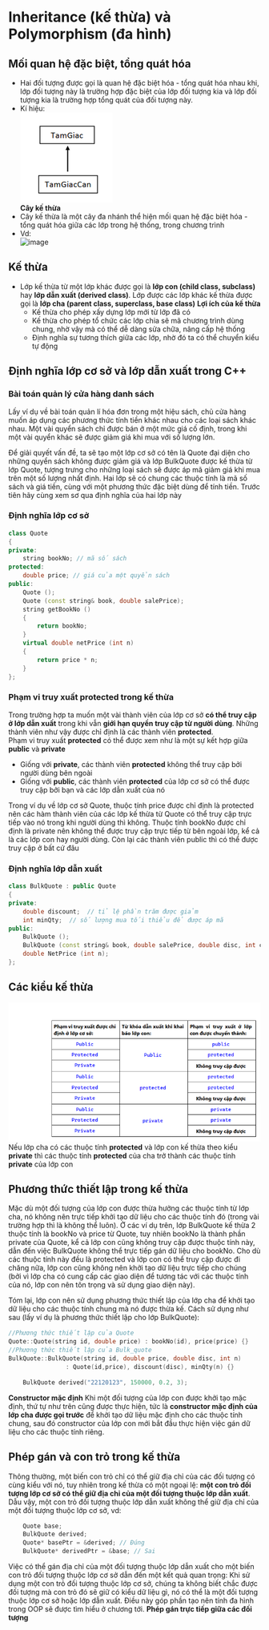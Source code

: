 # Inheritance (kế thừa) và Polymorphism (đa hình)
## Mối quan hệ đặc biệt, tổng quát hóa
- Hai đối tượng được gọi là quan hệ đặc biệt hóa - tổng quát hóa nhau khi, lớp đối tượng này là trường hợp đặc biệt của lớp đối tượng kia và lớp đối tượng kia là trường hợp tổng quát của đối tượng này.
- Kí hiệu:<br>
![](https://github.com/MinhHung7/Oriented_Object_Programing_OOP/blob/main/Inheritance%20Ex.png)
<br>**Cây kế thừa**
- Cây kế thừa là một cây đa nhánh thể hiện mối quan hệ đặc biệt hóa - tổng quát hóa giữa các lớp trong hệ thống, trong chương trình
- Vd:<br>
![image](https://github.com/MinhHung7/Oriented_Object_Programing_OOP/assets/118424791/99ad2cb4-5ef0-4ca5-ba46-48fcfb02f10d)
## Kế thừa
- Lớp kế thừa từ một lớp khác được gọi là **lớp con (child class, subclass)** hay **lớp dẫn xuất (derived class)**. Lớp được các lớp khác kế thừa được gọi là **lớp cha (parent class, superclass, base class)**
**Lợi ích của kế thừa**
  - Kế thừa cho phép xấy dựng lớp mới từ lớp đã có
  - Kế thừa cho phép tổ chức các lớp chia sẽ mã chương trình dùng chung, nhờ vậy mà có thể dễ dàng sửa chữa, nâng cấp hệ thống
  - Định nghĩa sự tương thích giữa các lớp, nhờ đó ta có thể chuyển kiểu tự động
## Định nghĩa lớp cơ sở và lớp dẫn xuất trong C++
### Bài toán quản lý cửa hàng danh sách
Lấy ví dụ về bài toán quản lí hóa đơn trong một hiệu sách, chủ cửa hàng muốn áp dụng
các phương thức tính tiền khác nhau cho các loại sách khác nhau. Một vài quyển sách chỉ
được bán ở một mức giá cố định, trong khi một vài quyển khác sẽ được giảm giá khi mua
với số lượng lớn.

Để giải quyết vấn đề, ta sẽ tạo một lớp cơ sở có tên là Quote đại diện cho những quyển
sách không được giảm giá và lớp BulkQuote được kế thừa từ lớp Quote, tượng trưng cho
những loại sách sẽ được áp mã giảm giá khi mua trên một số lượng nhất định. Hai lớp sẽ có
chung các thuộc tính là mã số sách và giá tiền, cùng với một phương thức đặc biệt dùng để
tính tiền. Trước tiên hãy cùng xem sơ qua định nghĩa của hai lớp này
### Định nghĩa lớp cơ sở
```cpp
class Quote
{
private:
	string bookNo; // mã số sách
protected:
	double price; // giá của một quyển sách
public:
	Quote ();
	Quote (const string& book, double salePrice);
	string getBookNo ()
	{
		return bookNo;
	}
	virtual double netPrice (int n)
	{
		return price * n;
	}
};
```
### Phạm vi truy xuất protected trong kế thừa
Trong trường hợp ta muốn một vài thành viên của lớp cơ sở **có thể truy cập ở lớp dẫn xuất** trong khi vẫn **giới hạn quyền truy cập từ người dùng**. Những thành viên như vậy được chỉ định là các thành viên **protected**.<br>
Phạm vi truy xuất **protected** có thể được xem như là một sự kết hợp giữa **public** và **private**
- Giống với **private**, các thành viên **protected** không thể truy cập bởi người dùng bên ngoài
- Giống với **public**, các thành viên **protected** của lớp cơ sở có thể được truy cập bởi bạn và các lớp dẫn xuất của nó

Trong ví dụ về lớp cơ sở Quote, thuộc tính price được chỉ định là protected nên các
hàm thành viên của các lớp kế thừa từ Quote có thể truy cập trực tiếp vào nó trong khi người
dùng thì không. Thuộc tính bookNo được chỉ định là private nên không thể được truy cập
trực tiếp từ bên ngoài lớp, kể cả là các lớp con hay người dùng. Còn lại các thành viên public
thì có thể được truy cập ở bất cứ đâu
### Định nghĩa lớp dẫn xuất
```cpp
class BulkQuote : public Quote
{
private:
	double discount;  // tỉ lệ phần trăm được giảm
	int minQty;  // số lượng mua tối thiểu để được áp mã
public:
	BulkQuote ();
	BulkQuote (const string& book, double salePrice, double disc, int cnt);
	double NetPrice (int n);
};
```
## Các kiểu kế thừa
![](https://github.com/MinhHung7/Oriented_Object_Programing_OOP/blob/main/Inheritance%20Table.png)
<br>Nếu lớp cha có các thuộc tính **protected** và lớp con kế thừa theo kiểu **private** thì các thuộc tính **protected** của cha trở thành các thuộc tính **private** của lớp con
## Phương thức thiết lập trong kế thừa
Mặc dù một đối tượng của lớp con được thừa hưởng các thuộc tính từ lớp cha, nó không
nên trực tiếp khởi tạo dữ liệu cho các thuộc tính đó (trong vài trường hợp thì là không thể
luôn). Ở các ví dụ trên, lớp BulkQuote kế thừa 2 thuộc tính là bookNo và price từ Quote,
tuy nhiên bookNo là thành phần private của Quote, kể cả lớp con cũng không truy cập
được thuộc tính này, dẫn đến việc BulkQuote không thể trực tiếp gán dữ liệu cho bookNo.
Cho dù các thuộc tính này đều là protected và lớp con có thể truy cập được đi chăng nữa,
lớp con cũng không nên khởi tạo dữ liệu trực tiếp cho chúng (bởi vì lớp cha có cung cấp các
giao diện để tương tác với các thuộc tính của nó, lớp con nên tôn trọng và sử dụng giao diện
này).

Tóm lại, lớp con nên sử dụng phương thức thiết lập của lớp cha để khởi tạo dữ liệu cho
các thuộc tính chung mà nó được thừa kế. Cách sử dụng như sau (lấy ví dụ là phương thức
thiết lập cho lớp BulkQuote):
```cpp
//Phương thức thiết lập của Quote
Quote::Quote(string id, double price) : bookNo(id), price(price) {}
//Phương thức thiết lập của Bulk_quote
BulkQuote::BulkQuote(string id, double price, double disc, int n)
				: Quote(id,price), discount(disc), minQty(n) {}
```
```cpp
	BulkQuote derived("22120123", 150000, 0.2, 3);
```
**Constructor mặc định**
Khi một đối tượng của lớp con được khởi tạo mặc định, thứ tự như trên cũng được thực
hiện, tức là **constructor mặc định của lớp cha được gọi trước** để khởi tạo dữ liệu mặc định
cho các thuộc tính chung, sau đó constructor của lớp con mới bắt đầu thực hiện việc gán dữ
liệu cho các thuộc tính riêng.
## Phép gán và con trỏ trong kế thừa
Thông thường, một biến con trỏ chỉ có thể giữ địa chỉ của các đối tượng có cùng kiểu với nó, tuy nhiên trong kế thừa có một ngoại lệ: **một con trỏ đối tượng lớp cơ sở có thể giữ địa chỉ của một đối tượng thuộc lớp dẫn xuất**. Dẫu vậy, một con trỏ đối tượng thuộc lớp dẫn xuất không thể giữ địa chỉ của một đối tượng thuộc lớp cơ sở, vd:
```cpp
	Quote base;
	BulkQuote derived;
	Quote* basePtr = &derived; // Đúng
	BulkQuote* derivedPtr = &base; // Sai
```
Việc có thể gán địa chỉ của một đối tượng thuộc lớp dẫn xuất cho một biến con trỏ đối tượng
thuộc lớp cơ sở dẫn đến một kết quả quan trọng: Khi sử dụng một con trỏ đối tượng thuộc
lớp cơ sở, chúng ta không biết chắc được đối tượng mà con trỏ đó sẽ giữ có kiểu dữ liệu gì,
nó có thể là một đối tượng thuộc lớp cơ sở hoặc lớp dẫn xuất. Điều này góp phần tạo nên
tính đa hình trong OOP sẽ được tìm hiểu ở chương tới.
**Phép gán trực tiếp giữa các đối tượng**
